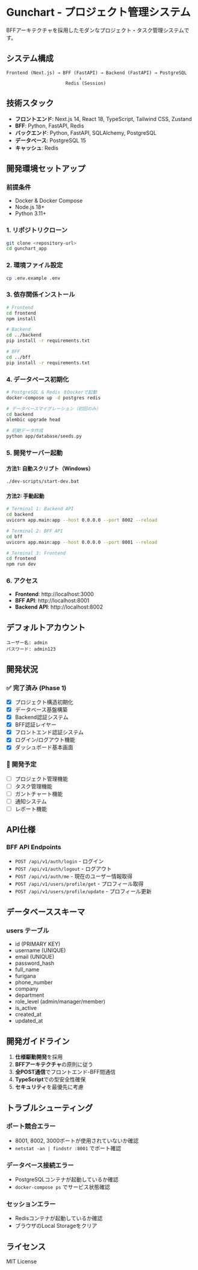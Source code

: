 # Gunchart - プロジェクト管理システム

BFFアーキテクチャを採用したモダンなプロジェクト・タスク管理システムです。

## システム構成

```
Frontend (Next.js) → BFF (FastAPI) → Backend (FastAPI) → PostgreSQL
                           ↓
                      Redis (Session)
```

## 技術スタック

- **フロントエンド**: Next.js 14, React 18, TypeScript, Tailwind CSS, Zustand
- **BFF**: Python, FastAPI, Redis
- **バックエンド**: Python, FastAPI, SQLAlchemy, PostgreSQL
- **データベース**: PostgreSQL 15
- **キャッシュ**: Redis

## 開発環境セットアップ

### 前提条件

- Docker & Docker Compose
- Node.js 18+
- Python 3.11+

### 1. リポジトリクローン

```bash
git clone <repository-url>
cd gunchart_app
```

### 2. 環境ファイル設定

```bash
cp .env.example .env
```

### 3. 依存関係インストール

```bash
# Frontend
cd frontend
npm install

# Backend
cd ../backend
pip install -r requirements.txt

# BFF
cd ../bff
pip install -r requirements.txt
```

### 4. データベース初期化

```bash
# PostgreSQL & Redis をDockerで起動
docker-compose up -d postgres redis

# データベースマイグレーション（初回のみ）
cd backend
alembic upgrade head

# 初期データ作成
python app/database/seeds.py
```

### 5. 開発サーバー起動

#### 方法1: 自動スクリプト（Windows）
```bash
./dev-scripts/start-dev.bat
```

#### 方法2: 手動起動
```bash
# Terminal 1: Backend API
cd backend
uvicorn app.main:app --host 0.0.0.0 --port 8002 --reload

# Terminal 2: BFF API
cd bff
uvicorn app.main:app --host 0.0.0.0 --port 8001 --reload

# Terminal 3: Frontend
cd frontend
npm run dev
```

### 6. アクセス

- **Frontend**: http://localhost:3000
- **BFF API**: http://localhost:8001
- **Backend API**: http://localhost:8002

## デフォルトアカウント

```
ユーザー名: admin
パスワード: admin123
```

## 開発状況

### ✅ 完了済み (Phase 1)

- [x] プロジェクト構造初期化
- [x] データベース基盤構築
- [x] Backend認証システム
- [x] BFF認証レイヤー
- [x] フロントエンド認証システム
- [x] ログイン/ログアウト機能
- [x] ダッシュボード基本画面

### 🚧 開発予定

- [ ] プロジェクト管理機能
- [ ] タスク管理機能
- [ ] ガントチャート機能
- [ ] 通知システム
- [ ] レポート機能

## API仕様

### BFF API Endpoints

- `POST /api/v1/auth/login` - ログイン
- `POST /api/v1/auth/logout` - ログアウト
- `POST /api/v1/auth/me` - 現在のユーザー情報取得
- `POST /api/v1/users/profile/get` - プロフィール取得
- `POST /api/v1/users/profile/update` - プロフィール更新

## データベーススキーマ

### users テーブル
- id (PRIMARY KEY)
- username (UNIQUE)
- email (UNIQUE)
- password_hash
- full_name
- furigana
- phone_number
- company
- department
- role_level (admin/manager/member)
- is_active
- created_at
- updated_at

## 開発ガイドライン

1. **仕様駆動開発**を採用
2. **BFFアーキテクチャ**の原則に従う
3. **全POST通信**でフロントエンド-BFF間通信
4. **TypeScript**での型安全性確保
5. **セキュリティ**を最優先に考慮

## トラブルシューティング

### ポート競合エラー
- 8001, 8002, 3000ポートが使用されていないか確認
- `netstat -an | findstr :8001` でポート確認

### データベース接続エラー
- PostgreSQLコンテナが起動しているか確認
- `docker-compose ps` でサービス状態確認

### セッションエラー
- Redisコンテナが起動しているか確認
- ブラウザのLocal Storageをクリア

## ライセンス

MIT License